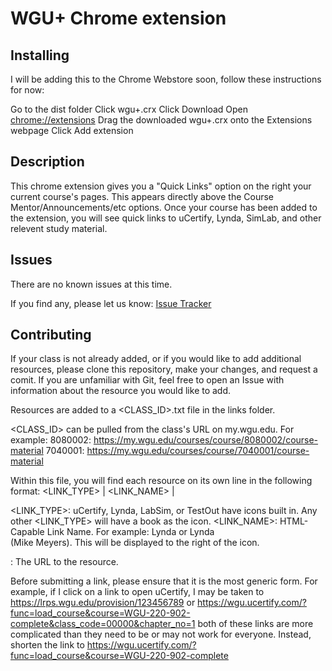 WGU+ Chrome extension
==========

Installing
-----

I will be adding this to the Chrome Webstore soon, follow these instructions for now:

Go to the dist folder
Click wgu+.crx
Click Download
Open [chrome://extensions](chrome://extensions)
Drag the downloaded wgu+.crx onto the Extensions webpage
Click Add extension

Description
-----

This chrome extension gives you a "Quick Links" option on the right your current course's pages. This appears directly above the Course Mentor/Announcements/etc options.
Once your course has been added to the extension, you will see quick links to uCertify, Lynda, SimLab, and other relevent study material.

Issues
-----

There are no known issues at this time.

If you find any, please let us know: [Issue Tracker](https://github.com/bamhm182/WGU-Plus/issues)

Contributing
-----

If your class is not already added, or if you would like to add additional resources, please clone this repository, make your changes, and request a comit.
If you are unfamiliar with Git, feel free to open an Issue with information about the resource you would like to add.

Resources are added to a <CLASS_ID>.txt file in the links folder.

<CLASS_ID> can be pulled from the class's URL on my.wgu.edu. For example:
8080002: https://my.wgu.edu/courses/course/8080002/course-material
7040001: https://my.wgu.edu/courses/course/7040001/course-material


Within this file, you will find each resource on its own line in the following format:
<LINK_TYPE>       | <LINK_NAME>            | <LINK>

<LINK_TYPE>: uCertify, Lynda, LabSim, or TestOut have icons built in. Any other <LINK_TYPE> will have a book as the icon.
<LINK_NAME>: HTML-Capable Link Name. For example: Lynda or Lynda<br/>(Mike Meyers). This will be displayed to the right of the icon.
<LINK>: The URL to the resource.

Before submitting a link, please ensure that it is the most generic form. For example, if I click on a link to open uCertify, I may be taken to https://lrps.wgu.edu/provision/123456789 or https://wgu.ucertify.com/?func=load_course&course=WGU-220-902-complete&class_code=00000&chapter_no=1 both of these links are more complicated than they need to be or may not work for everyone.
Instead, shorten the link to https://wgu.ucertify.com/?func=load_course&course=WGU-220-902-complete
